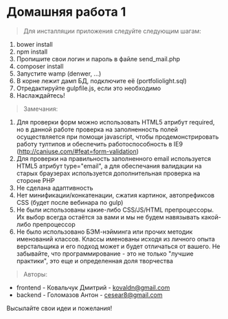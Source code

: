 # Домашняя работа 1

> Для инсталляции приложения следуйте следующим шагам:

1. bower install
2. npm install
3. Пропишите свои логин и пароль в файле send_mail.php
4. composer install
5. Запустите wamp (denwer, ...)
6. В корне лежит дамп БД, подключите её (portfoliolight.sql)
7. Отредактируйте gulpfile.js, если это необходимо
8. Наслаждайтесь!

> Замечания:

1. Для проверки форм можно использовать HTML5 атрибут required, но в данной работе проверка на заполненность полей осуществляется при помощи javascript, чтобы продемонстрировать работу тултипов и обеспечить работоспособность в IE9 (http://caniuse.com/#feat=form-validation)
2. Для проверки на правильность заполненного email используется HTML5 атрибут type="email", а для обеспечания валидации на старых браузерах используется дополнительная проверка на стороне PHP
3. Не сделана адаптивность
4. Нет минификации/конкатенации, сжатия картинок, автопрефиксов CSS (будет после вебинара по gulp)
5. Не были использованы какие-либо CSS/JS/HTML препроцессоры. Их выбор всегда остаётся за вами и мы не будем навязывать какой-либо препроцессор
6. Не было использовано БЭМ-нэйминга или прочих методик именований классов. Классы именованы исходя из личного опыта верстальщика и его подход может и будет отличаться от вашего. Не забывайте, что программирование - это не только "лучшие практики", это еще и определенная доля творчества

> Авторы:

* frontend - Ковальчук Дмитрий - kovaldn@gmail.com
* backend - Голомазов Антон - cesear8@gmail.com

Высылайте свои идеи и пожелания!